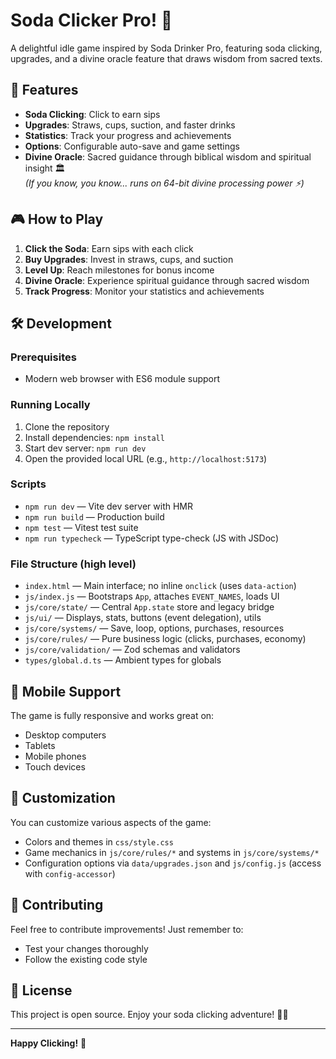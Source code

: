 # Soda Clicker Pro! 🥤

A delightful idle game inspired by Soda Drinker Pro, featuring soda clicking, upgrades, and a divine oracle feature that draws wisdom from sacred texts.

## 🚀 Features

- **Soda Clicking**: Click to earn sips
- **Upgrades**: Straws, cups, suction, and faster drinks
- **Statistics**: Track your progress and achievements
- **Options**: Configurable auto-save and game settings
- **Divine Oracle**: Sacred guidance through biblical wisdom and spiritual insight 🏛️<br/>
  *(If you know, you know... runs on 64-bit divine processing power ⚡)*

## 🎮 How to Play

1. **Click the Soda**: Earn sips with each click
2. **Buy Upgrades**: Invest in straws, cups, and suction
3. **Level Up**: Reach milestones for bonus income
4. **Divine Oracle**: Experience spiritual guidance through sacred wisdom
5. **Track Progress**: Monitor your statistics and achievements

## 🛠️ Development

### Prerequisites
- Modern web browser with ES6 module support

### Running Locally
1. Clone the repository
2. Install dependencies: `npm install`
3. Start dev server: `npm run dev`
4. Open the provided local URL (e.g., `http://localhost:5173`)

### Scripts
- `npm run dev` — Vite dev server with HMR
- `npm run build` — Production build
- `npm test` — Vitest test suite
- `npm run typecheck` — TypeScript type-check (JS with JSDoc)

### File Structure (high level)
- `index.html` — Main interface; no inline `onclick` (uses `data-action`)
- `js/index.js` — Bootstraps `App`, attaches `EVENT_NAMES`, loads UI
- `js/core/state/` — Central `App.state` store and legacy bridge
- `js/ui/` — Displays, stats, buttons (event delegation), utils
- `js/core/systems/` — Save, loop, options, purchases, resources
- `js/core/rules/` — Pure business logic (clicks, purchases, economy)
- `js/core/validation/` — Zod schemas and validators
- `types/global.d.ts` — Ambient types for globals

## 📱 Mobile Support

The game is fully responsive and works great on:
- Desktop computers
- Tablets
- Mobile phones
- Touch devices

## 🎨 Customization

You can customize various aspects of the game:
- Colors and themes in `css/style.css`
- Game mechanics in `js/core/rules/*` and systems in `js/core/systems/*`
- Configuration options via `data/upgrades.json` and `js/config.js` (access with `config-accessor`)

## 🤝 Contributing

Feel free to contribute improvements! Just remember to:
- Test your changes thoroughly
- Follow the existing code style

## 📄 License

This project is open source. Enjoy your soda clicking adventure! 🥤✨

---

**Happy Clicking!** 🎯